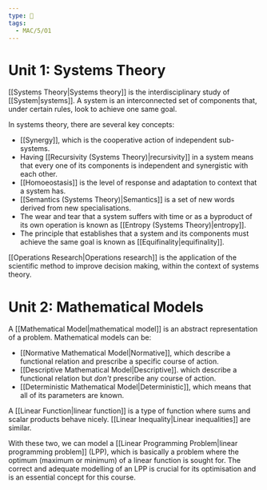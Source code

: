 ```yaml
---
type: 🏫
tags:
  - MAC/5/O1
---
```


# Unit 1: Systems Theory

[[Systems Theory|Systems theory]] is the interdisciplinary study of [[System|systems]]. A system is an interconnected set of components that, under certain rules, look to achieve one same goal.

In systems theory, there are several key concepts:

- [[Synergy]], which is the cooperative action of independent sub-systems.
- Having [[Recursivity (Systems Theory)|recursivity]] in a system means that every one of its components is independent and synergistic with each other.
- [[Homoeostasis]] is the level of response and adaptation to context that a system has.
- [[Semantics (Systems Theory)|Semantics]] is a set of new words derived from new specialisations.
- The wear and tear that a system suffers with time or as a byproduct of its own operation is known as [[Entropy (Systems Theory)|entropy]].
- The principle that establishes that a system and its components must achieve the same goal is known as [[Equifinality|equifinality]].

[[Operations Research|Operations research]] is the application of the scientific method to improve decision making, within the context of systems theory.

# Unit 2: Mathematical Models

A [[Mathematical Model|mathematical model]] is an abstract representation of a problem. Mathematical models can be:

- [[Normative Mathematical Model|Normative]], which describe a functional relation and prescribe a specific course of action.
- [[Descriptive Mathematical Model|Descriptive]]. which describe a functional relation but _don't_ prescribe any course of action.
- [[Deterministic Mathematical Model|Deterministic]], which means that all of its parameters are known.

A [[Linear Function|linear function]] is a type of function where sums and scalar products behave nicely. [[Linear Inequality|Linear inequalities]] are similar.

With these two, we can model a [[Linear Programming Problem|linear programming problem]] (LPP), which is basically a problem where the optimum (maximum or minimum) of a linear function is sought for. The correct and adequate modelling of an LPP is crucial for its optimisation and is an essential concept for this course.
